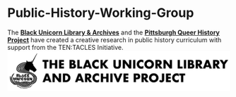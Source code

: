 # Public-History-Working-Group
The [**Black Unicorn Library &amp; Archives**](http://www.theblackunicornlibrary.org) and the [**Pittsburgh Queer History Project**](http://www.pittsburghqueerhistory.com) have created a creative research in public history curriculum with support from the TEN:TACLES Initiative.
[![black unicorn silhouette and words Black Unicorn Library & Archives](Repo-Image-files/bula_logo.png)](http://www.theblackunicornlibrary.org)
